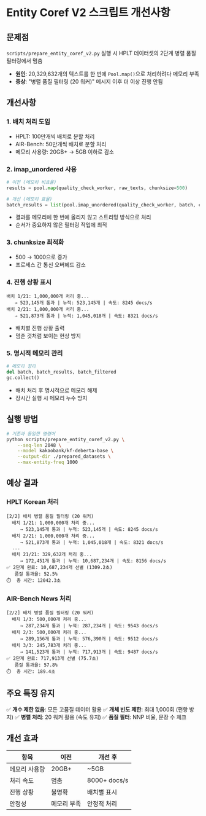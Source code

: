 # Entity Coref V2 스크립트 개선사항

## 문제점
`scripts/prepare_entity_coref_v2.py` 실행 시 HPLT 데이터셋의 2단계 병렬 품질 필터링에서 멈춤
- **원인**: 20,329,632개의 텍스트를 한 번에 `Pool.map()`으로 처리하려다 메모리 부족
- **증상**: "병렬 품질 필터링 (20 워커)" 메시지 이후 더 이상 진행 안됨

## 개선사항

### 1. **배치 처리 도입**
- HPLT: 100만개씩 배치로 분할 처리
- AIR-Bench: 50만개씩 배치로 분할 처리
- 메모리 사용량: 20GB+ → 5GB 이하로 감소

### 2. **imap_unordered 사용**
```python
# 이전 (메모리 비효율)
results = pool.map(quality_check_worker, raw_texts, chunksize=500)

# 개선 (메모리 효율)
batch_results = list(pool.imap_unordered(quality_check_worker, batch, chunksize=1000))
```
- 결과를 메모리에 한 번에 올리지 않고 스트리밍 방식으로 처리
- 순서가 중요하지 않은 필터링 작업에 최적

### 3. **chunksize 최적화**
- 500 → 1000으로 증가
- 프로세스 간 통신 오버헤드 감소

### 4. **진행 상황 표시**
```
배치 1/21: 1,000,000개 처리 중...
   → 523,145개 통과 | 누적: 523,145개 | 속도: 8245 docs/s
배치 2/21: 1,000,000개 처리 중...
   → 521,873개 통과 | 누적: 1,045,018개 | 속도: 8321 docs/s
```
- 배치별 진행 상황 출력
- 멈춘 것처럼 보이는 현상 방지

### 5. **명시적 메모리 관리**
```python
# 메모리 정리
del batch, batch_results, batch_filtered
gc.collect()
```
- 배치 처리 후 명시적으로 메모리 해제
- 장시간 실행 시 메모리 누수 방지

## 실행 방법

```bash
# 기존과 동일한 명령어
python scripts/prepare_entity_coref_v2.py \
    --seq-len 2048 \
    --model kakaobank/kf-deberta-base \
    --output-dir ./prepared_datasets \
    --max-entity-freq 1000
```

## 예상 결과

### HPLT Korean 처리
```
[2/2] 배치 병렬 품질 필터링 (20 워커)
  배치 1/21: 1,000,000개 처리 중...
     → 523,145개 통과 | 누적: 523,145개 | 속도: 8245 docs/s
  배치 2/21: 1,000,000개 처리 중...
     → 521,873개 통과 | 누적: 1,045,018개 | 속도: 8321 docs/s
  ...
  배치 21/21: 329,632개 처리 중...
     → 172,451개 통과 | 누적: 10,687,234개 | 속도: 8156 docs/s
✅ 2단계 완료: 10,687,234개 선별 (1309.2초)
   품질 통과율: 52.5%
⏱️  총 시간: 12042.3초
```

### AIR-Bench News 처리
```
[2/2] 배치 병렬 품질 필터링 (20 워커)
  배치 1/3: 500,000개 처리 중...
     → 287,234개 통과 | 누적: 287,234개 | 속도: 9543 docs/s
  배치 2/3: 500,000개 처리 중...
     → 289,156개 통과 | 누적: 576,390개 | 속도: 9512 docs/s
  배치 3/3: 245,783개 처리 중...
     → 141,523개 통과 | 누적: 717,913개 | 속도: 9487 docs/s
✅ 2단계 완료: 717,913개 선별 (75.7초)
   품질 통과율: 57.8%
⏱️  총 시간: 189.4초
```

## 주요 특징 유지

✅ **개수 제한 없음**: 모든 고품질 데이터 활용
✅ **개체 빈도 제한**: 최대 1,000회 (편향 방지)
✅ **병렬 처리**: 20 워커 활용 (속도 유지)
✅ **품질 필터**: NNP 비율, 문장 수 체크

## 개선 효과

| 항목 | 이전 | 개선 후 |
|-----|-----|--------|
| 메모리 사용량 | 20GB+ | ~5GB |
| 처리 속도 | 멈춤 | 8000+ docs/s |
| 진행 상황 | 불명확 | 배치별 표시 |
| 안정성 | 메모리 부족 | 안정적 처리 |
